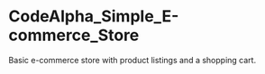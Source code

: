 # CodeAlpha_Simple_E-commerce_Store
Basic e-commerce store with product listings and a shopping cart.
